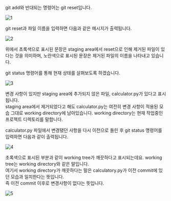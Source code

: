 git add와 반대되는 명령어는 git reset입니다.

![1](https://user-images.githubusercontent.com/64893709/96249062-8fd69980-0fe7-11eb-99bc-d968a810d7e3.png)

git reset과 파일 이름을 입력하면 다음과 같은 메시지가 출력됩니다.

![2](https://user-images.githubusercontent.com/64893709/96249184-c57b8280-0fe7-11eb-84d6-74e55dc70208.png)

위에서 초록색으로 표시된 문장은 staging area에서 reset으로 인해 제거된 파일이 있다는 것을 의미하며, 노란색으로
표시된 문장은 제거된 파일의 이름을 나타내고 있습니다.

git status 명령어를 통해 현재 상태를 살펴보도록 하겠습니다.

![3](https://user-images.githubusercontent.com/64893709/96249433-23a86580-0fe8-11eb-8e0a-24bfd1390b54.png)

변경 사항이 있지만 staging area에 추가되지 않은 파일, calculator.py가 있다고 표시됩니다.   
staging area에서 제거되었다고 해도 calculator.py는 여전히 변경 사항이 적용된 모습 그대로 working directory에 남아있습니다. working directory는 현재 작업중인 프로젝트 디렉토리를 말합니다.

calculator.py 파일에서 변경됐던 사항을 다시 이전으로 돌린 후 git status 명령어를 입력하면 다음과 같이 출력됩니다.

![4](https://user-images.githubusercontent.com/64893709/96249791-b0532380-0fe8-11eb-8886-cc10742d2c1b.png)

초록색으로 표시된 부분과 같이 working tree가 깨끗하다고 표시되는데요. working tree는 working directory와 같은 말입니다.   
여기서 working directory가 깨끗하다는 말은 calculatory.py가 이전 commit에 있던 모습과 일치한다는 뜻입니다.   
즉 이전 commit 이후로 변경사항이 없다는 뜻입니다.

![5](https://user-images.githubusercontent.com/64893709/96250066-37080080-0fe9-11eb-8116-1ceaff40c978.png)
